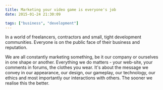 ```yaml
---
title: Marketing your video game is everyone's job
date: 2015-01-24 21:30:09

tags: ["business", "development"]
---
```


In a world of freelancers, contractors and small, tight development
communities. Everyone is on the public face of their business and
reputation.

<div>

We are all constantly marketing something, be it our company or
ourselves in one shape or another. Everything we do matters - your
web-site, your comments in forums, the clothes you wear. It's about the
message we convey in our appearance, our design, our gameplay, our
technology, our ethics and most importantly our interactions with
others. The sooner we realise this the better.

</div>
